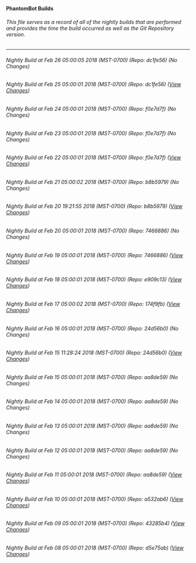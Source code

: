 **PhantomBot Builds**

###### This file serves as a record of all of the nightly builds that are performed and provides the time the build occurred as well as the Git Repository version.
-------------------------------------------------------------------------------------------------------------
###### Nightly Build at Feb 26 05:00:05 2018 (MST-0700) (Repo: dc1fe56) (No Changes)
###### Nightly Build at Feb 25 05:00:01 2018 (MST-0700) (Repo: dc1fe56) ([View Changes](https://github.com/PhantomBot/PhantomBot/compare/f0e7d7f...dc1fe56))
###### Nightly Build at Feb 24 05:00:01 2018 (MST-0700) (Repo: f0e7d7f) (No Changes)
###### Nightly Build at Feb 23 05:00:01 2018 (MST-0700) (Repo: f0e7d7f) (No Changes)
###### Nightly Build at Feb 22 05:00:01 2018 (MST-0700) (Repo: f0e7d7f) ([View Changes](https://github.com/PhantomBot/PhantomBot/compare/b8b5979...f0e7d7f))
###### Nightly Build at Feb 21 05:00:02 2018 (MST-0700) (Repo: b8b5979) (No Changes)
###### Nightly Build at Feb 20 19:21:55 2018 (MST-0700) (Repo: b8b5979) ([View Changes](https://github.com/PhantomBot/PhantomBot/compare/7466886...b8b5979))
###### Nightly Build at Feb 20 05:00:01 2018 (MST-0700) (Repo: 7466886) (No Changes)
###### Nightly Build at Feb 19 05:00:01 2018 (MST-0700) (Repo: 7466886) ([View Changes](https://github.com/PhantomBot/PhantomBot/compare/e909c13...7466886))
###### Nightly Build at Feb 18 05:00:01 2018 (MST-0700) (Repo: e909c13) ([View Changes](https://github.com/PhantomBot/PhantomBot/compare/174f9fb...e909c13))
###### Nightly Build at Feb 17 05:00:02 2018 (MST-0700) (Repo: 174f9fb) ([View Changes](https://github.com/PhantomBot/PhantomBot/compare/24d56b0...174f9fb))
###### Nightly Build at Feb 16 05:00:01 2018 (MST-0700) (Repo: 24d56b0) (No Changes)
###### Nightly Build at Feb 15 11:28:24 2018 (MST-0700) (Repo: 24d56b0) ([View Changes](https://github.com/PhantomBot/PhantomBot/compare/aa8de59...24d56b0))
###### Nightly Build at Feb 15 05:00:01 2018 (MST-0700) (Repo: aa8de59) (No Changes)
###### Nightly Build at Feb 14 05:00:01 2018 (MST-0700) (Repo: aa8de59) (No Changes)
###### Nightly Build at Feb 13 05:00:01 2018 (MST-0700) (Repo: aa8de59) (No Changes)
###### Nightly Build at Feb 12 05:00:01 2018 (MST-0700) (Repo: aa8de59) (No Changes)
###### Nightly Build at Feb 11 05:00:01 2018 (MST-0700) (Repo: aa8de59) ([View Changes](https://github.com/PhantomBot/PhantomBot/compare/a532ab6...aa8de59))
###### Nightly Build at Feb 10 05:00:01 2018 (MST-0700) (Repo: a532ab6) ([View Changes](https://github.com/PhantomBot/PhantomBot/compare/43285b4...a532ab6))
###### Nightly Build at Feb 09 05:00:01 2018 (MST-0700) (Repo: 43285b4) ([View Changes](https://github.com/PhantomBot/PhantomBot/compare/d5e75ab...43285b4))
###### Nightly Build at Feb 08 05:00:01 2018 (MST-0700) (Repo: d5e75ab) ([View Changes](https://github.com/PhantomBot/PhantomBot/compare/20bc949...d5e75ab))

